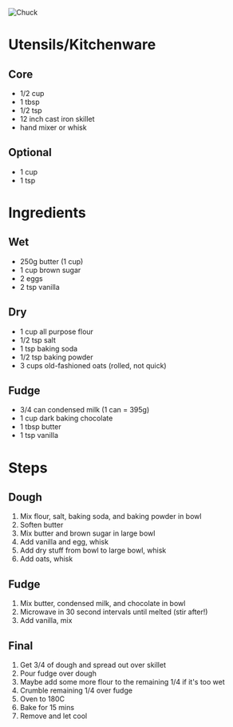 ![Chuck](https://i.imgur.com/3U864H8.jpg)

# Utensils/Kitchenware

## Core
* 1/2 cup
* 1 tbsp
* 1/2 tsp
* 12 inch cast iron skillet
* hand mixer or whisk

## Optional
* 1 cup
* 1 tsp

# Ingredients

## Wet
* 250g butter (1 cup)
* 1 cup brown sugar
* 2 eggs
* 2 tsp vanilla

## Dry
* 1 cup all purpose flour
* 1/2 tsp salt
* 1 tsp baking soda
* 1/2 tsp baking powder
* 3 cups old-fashioned oats (rolled, not quick)

## Fudge
* 3/4 can condensed milk (1 can = 395g)
* 1 cup dark baking chocolate
* 1 tbsp butter
* 1 tsp vanilla

# Steps
## Dough
1. Mix flour, salt, baking soda, and baking powder in bowl
2. Soften butter
3. Mix butter and brown sugar in large bowl
4. Add vanilla and egg, whisk
5. Add dry stuff from bowl to large bowl, whisk
6. Add oats, whisk

## Fudge
1. Mix butter, condensed milk, and chocolate in bowl
2. Microwave in 30 second intervals until melted (stir after!)
3. Add vanilla, mix

## Final
1. Get 3/4 of dough and spread out over skillet
2. Pour fudge over dough
3. Maybe add some more flour to the remaining 1/4 if it's too wet
4. Crumble remaining 1/4 over fudge
5. Oven to 180C
6. Bake for 15 mins
7. Remove and let cool
 

